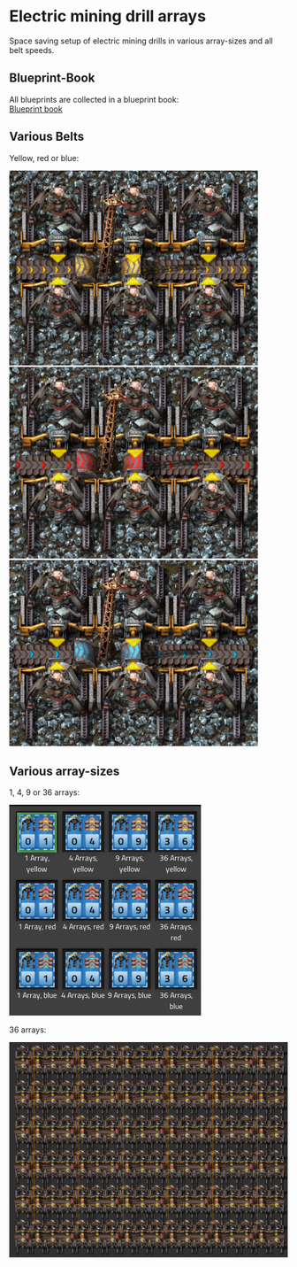 # Electric mining drill arrays

Space saving setup of electric mining drills in various array-sizes and all belt speeds.  

## Blueprint-Book
All blueprints are collected in a blueprint book:  
[Blueprint book](blueprint-book.txt?raw=true)

## Various Belts
Yellow, red or blue:  

<img src="img/1-array%2Cyellow.png" alt="RundesBalli" width="450"/>  
<img src="img/1-array%2Cred.png" alt="RundesBalli" width="450"/>  
<img src="img/1-array%2Cblue.png" alt="RundesBalli" width="450"/>

## Various array-sizes
1, 4, 9 or 36 arrays:  

<img src="img/various-sizes.png" alt="RundesBalli"/>  

36 arrays:  

<img src="img/36-arrays%2Cred.png" alt="RundesBalli" width="600"/>  
